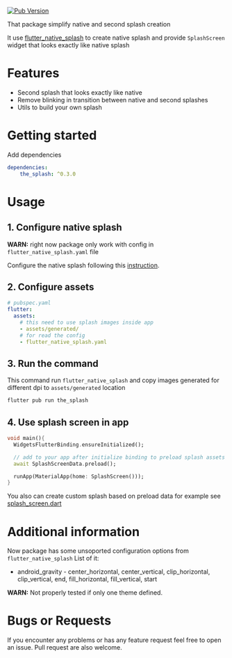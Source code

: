 [![Pub Version](https://img.shields.io/pub/v/the_splash?style=flat-square)](https://pub.dev/packages/the_splash)

That package simplify native and second splash creation

It use [flutter_native_splash](https://pub.dev/packages/flutter_native_splash) to create native splash and provide `SplashScreen` widget that looks exactly like native splash

# Features

- Second splash that looks exactly like native
- Remove blinking in transition between native and second splashes
- Utils to build your own splash

# Getting started

Add dependencies
```yaml
dependencies:
    the_splash: ^0.3.0
```

# Usage

## 1. Configure native splash

**WARN:** right now package only work with config in `flutter_native_splash.yaml` file

Configure the native splash following this [instruction](https://pub.dev/packages/flutter_native_splash#usage).

## 2. Configure assets
```yaml
# pubspec.yaml
flutter:
  assets:
    # this need to use splash images inside app 
    - assets/generated/
    # for read the config
    - flutter_native_splash.yaml
```

## 3. Run the command
This command run `flutter_native_splash` and copy images generated for different dpi to `assets/generated` location
```sh
flutter pub run the_splash
```

## 4. Use splash screen in app
```dart 
void main(){
  WidgetsFlutterBinding.ensureInitialized();

  // add to your app after initialize binding to preload splash assets and config
  await SplashScreenData.preload();

  runApp(MaterialApp(home: SplashScreen()));
}
```

You also can create custom splash based on preload data for example see [splash_screen.dart](lib/splash_screen.dart)

# Additional information

Now package has some unsoported configuration options from `flutter_native_splash`
List of it:
- android_gravity - center_horizontal, center_vertical, clip_horizontal, clip_vertical, end, fill_horizontal, fill_vertical, start

**WARN:** Not properly tested if only one theme defined.

# Bugs or Requests
If you encounter any problems or has any feature request feel free to open an issue. Pull request are also welcome.